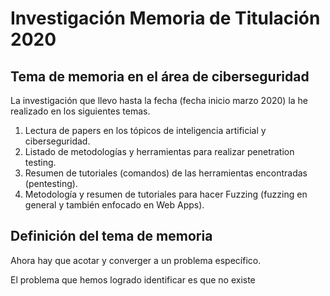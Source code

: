 # Investigación Memoria de Titulación 2020

## Tema de memoria en el área de ciberseguridad

La investigación que llevo hasta la fecha (fecha inicio marzo 2020) la he realizado en los siguientes temas.

1. Lectura de papers en los tópicos de inteligencia artificial y ciberseguridad.
2. Listado de metodologías y herramientas para realizar penetration testing.
3. Resumen de tutoriales (comandos) de las herramientas encontradas (pentesting).
4. Metodología y resumen de tutoriales para hacer Fuzzing (fuzzing en general y también enfocado en Web Apps).

## Definición del tema de memoria
Ahora hay que acotar y converger a un problema específico.

El problema que hemos logrado identificar es que no existe
